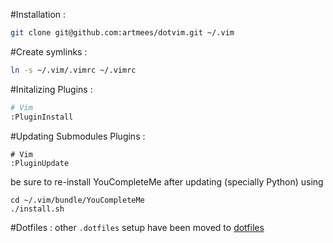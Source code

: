 #Installation :

```sh
git clone git@github.com:artmees/dotvim.git ~/.vim
```

#Create symlinks :

```sh
ln -s ~/.vim/.vimrc ~/.vimrc
```

#Initalizing Plugins :
```sh
# Vim
:PluginInstall
```

#Updating Submodules Plugins :
```
# Vim
:PluginUpdate
```

be sure to re-install YouCompleteMe after updating (specially Python) using
```
cd ~/.vim/bundle/YouCompleteMe
./install.sh
```

#Dotfiles :
other `.dotfiles` setup have been moved to [dotfiles](https://gitlab.com/artmees/dotfiles)
